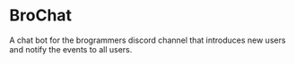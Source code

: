 # BroChat
A chat bot for the brogrammers discord channel that introduces new users and notify the events to all users.
